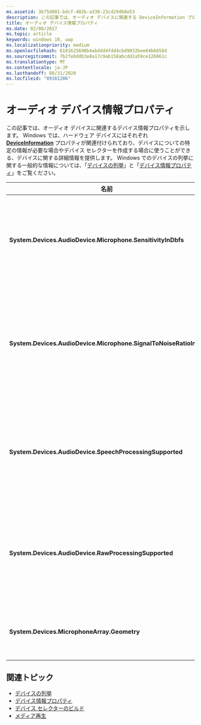```yaml
---
ms.assetid: 3b75d881-bdcf-402b-a330-23cd29d68e53
description: この記事では、オーディオ デバイスに関連する DeviceInformation プロパティを示します。
title: オーディオ デバイス情報プロパティ
ms.date: 02/08/2017
ms.topic: article
keywords: windows 10, uwp
ms.localizationpriority: medium
ms.openlocfilehash: 6181625690b4abddd4fdd4cbd9032bee64b6658d
ms.sourcegitcommit: 7b2febddb3e8a17c9ab158abcdd2a59ce126661c
ms.translationtype: MT
ms.contentlocale: ja-JP
ms.lasthandoff: 08/31/2020
ms.locfileid: "89161206"
---
```

# <a name="audio-device-information-properties"></a>オーディオ デバイス情報プロパティ

この記事では、オーディオ デバイスに関連するデバイス情報プロパティを示します。 Windows では、ハードウェア デバイスにはそれぞれ [**DeviceInformation**](/uwp/api/Windows.Devices.Enumeration.DeviceInformation) プロパティが関連付けられており、デバイスについての特定の情報が必要な場合やデバイス セレクターを作成する場合に使うことができる、デバイスに関する詳細情報を提供します。 Windows でのデバイスの列挙に関する一般的な情報については、「[デバイスの列挙](../devices-sensors/enumerate-devices.md)」と「[デバイス情報プロパティ](../devices-sensors/device-information-properties.md)」をご覧ください。


|名前|Type|説明|
|------------------------------------------------------------|------------|------------------------------------------------------|
|**System.Devices.AudioDevice.Microphone.SensitivityInDbfs**|Double|フルスケール (dBFS) 単位を基準としてマイクの感度を指定します。|
|**System.Devices.AudioDevice.Microphone.SignalToNoiseRatioInDb**|Double|デシベル (dB) 単位で測定されたマイクの信号雑音比 (SNR) を指定します。|
|**System.Devices.AudioDevice.SpeechProcessingSupported**|Boolean|オーディオ デバイスが、音声処理をサポートするかどうかを示します。|
|**System.Devices.AudioDevice.RawProcessingSupported**|Boolean|オーディオ デバイスが、raw 処理をサポートするかどうかを示します。|
|**System.Devices.MicrophoneArray.Geometry**|unsigned char[]|マイク配列のジオメトリ データです。|

## <a name="related-topics"></a>関連トピック

* [デバイスの列挙](../devices-sensors/enumerate-devices.md)
* [デバイス情報プロパティ](../devices-sensors/device-information-properties.md)
* [デバイス セレクターのビルド](../devices-sensors/build-a-device-selector.md)
* [メディア再生](media-playback.md)